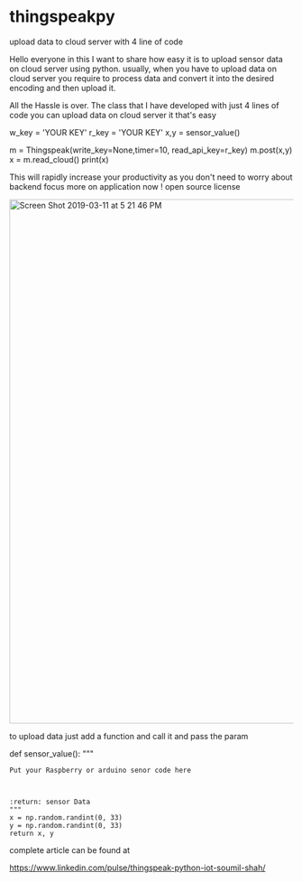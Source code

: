 # thingspeakpy
upload data to cloud server with 4 line of code 

Hello everyone in this I want to share how easy it is to upload sensor data on cloud server using python.
usually, when you have to upload data on cloud server you require to process data and convert it into the desired encoding 
and then upload it.

All the Hassle is over.
 The class that I have developed with just 4 lines of code you can upload data on cloud server it that's easy
 
w_key = 'YOUR KEY'
r_key = 'YOUR KEY'
x,y = sensor_value()

m = Thingspeak(write_key=None,timer=10, read_api_key=r_key)
m.post(x,y)
x = m.read_cloud()
print(x)

This will rapidly increase your productivity 
as you don't need to worry about backend focus more on application now ! 
open source license

<img width="929" alt="Screen Shot 2019-03-11 at 5 21 46 PM" src="https://user-images.githubusercontent.com/39345855/54158975-34fbba00-4422-11e9-8e15-0ec39c5a1a2a.png">

to upload data just add a function and call it and pass the param

def sensor_value():
    """

    Put your Raspberry or arduino senor code here



    :return: sensor Data
    """
    x = np.random.randint(0, 33)
    y = np.random.randint(0, 33)
    return x, y
    
   complete article can be found at
   
   https://www.linkedin.com/pulse/thingspeak-python-iot-soumil-shah/
